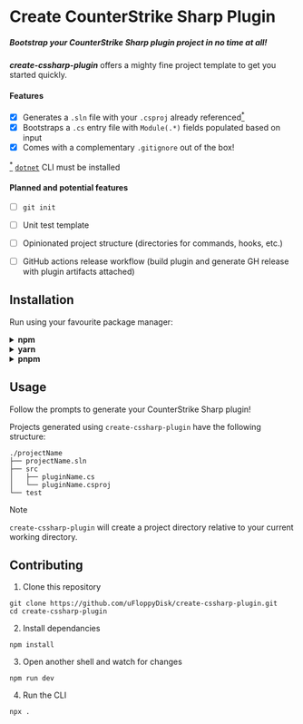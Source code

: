 # Create CounterStrike Sharp Plugin
##### Bootstrap your CounterStrike Sharp plugin project in no time at all!

***create-cssharp-plugin*** offers a mighty fine project template to get you started quickly.

#### Features
- [x] Generates a `.sln` file with your `.csproj` already referenced<ins><sup>*</sup></ins>
- [x] Bootstraps a `.cs` entry file with `Module(.*)` fields populated based on input
- [x] Comes with a complementary `.gitignore` out of the box!

<ins><sup>*</sup></ins> [`dotnet`](https://learn.microsoft.com/en-us/dotnet/core/tools/) CLI must be installed

#### Planned and potential features
- [ ] `git init`
- [ ] Unit test template
- [ ] Opinionated project structure (directories for commands, hooks, etc.)
- [ ] GitHub actions release workflow (build plugin and generate GH release with plugin artifacts attached)


## Installation

Run using your favourite package manager:

<details>
    <summary><b>npm</b></summary>

Run on-demand via npm:

    npx create-cssharp-plugin
**OR** install as a command globally:

    npm install -g create-cssharp-plugin
    create-cssharp-plugin
</details>

<details>
    <summary><b>yarn</b></summary>

Run on-demand via yarn:

    yarn exec create-cssharp-plugin
**OR** install as a command globally:

    yarn global add create-cssharp-plugin
    create-cssharp-plugin
</details>

<details>
    <summary><b>pnpm</b></summary>

Run on-demand via pnpm:

    pnpm dlx create-cssharp-plugin
**OR** install as a command globally:

    pnpm add -g create-cssharp-plugin
    create-cssharp-plugin
</details>

## Usage

Follow the prompts to generate your CounterStrike Sharp plugin!

Projects generated using `create-cssharp-plugin` have the following structure:
```
./projectName
├── projectName.sln
├── src
│   ├── pluginName.cs
│   └── pluginName.csproj
└── test
```

> [!NOTE]
> `create-cssharp-plugin` will create a project 
directory relative to your current working directory.

## Contributing

1. Clone this repository
```shell
git clone https://github.com/uFloppyDisk/create-cssharp-plugin.git
cd create-cssharp-plugin
```
2. Install dependancies
```shell
npm install
```
3. Open another shell and watch for changes
```shell
npm run dev
```
4. Run the CLI
```shell
npx .
```
